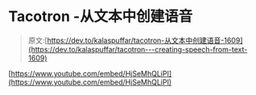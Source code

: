 # Tacotron -从文本中创建语音

> 原文:[https://dev.to/kalaspuffar/tacotron-从文本中创建语音-1609](https://dev.to/kalaspuffar/tacotron---creating-speech-from-text-1609)

[https://www.youtube.com/embed/HjSeMhQLiPI](https://www.youtube.com/embed/HjSeMhQLiPI)